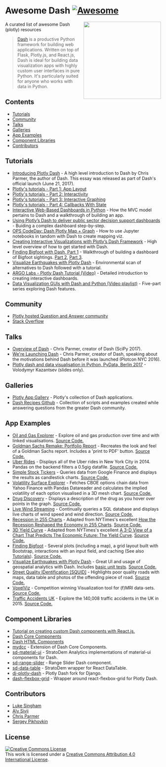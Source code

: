 # Awesome Dash  [![Awesome](https://awesome.re/badge-flat.svg)](https://github.com/sindresorhus/awesome)

[<img src="https://cdn.rawgit.com/plotly/dash-docs/b1178b4e/images/dash-logo-stripe.svg" align="right" width="250">](https://plot.ly/products/dash/)


A curated list of awesome Dash (plotly) resources

> [Dash](https://plot.ly/products/dash/) is a productive Python framework for building web applications.
> Written on top of Flask, Plotly.js, and React.js, Dash is ideal for building data visualization apps with highly custom user interfaces in pure Python. It's particularly suited for anyone who works with data in Python.

## Contents ##
- [Tutorials](#tutorials)
- [Community](#community)
- [Talks](#talks)
- [Galleries](#galleries)
- [App Examples](#app-examples)
- [Component Libraries](#component-libraries)
- [Contributors](#contributors)

## Tutorials ##
- [Introducing Plotly Dash](https://medium.com/@plotlygraphs/introducing-dash-5ecf7191b503) - A high level introduction to Dash by Chris Parmer, the author of Dash. This essay was released as part of Dash's official launch (June 21, 2017).
- [Plotly's tutorials - Part 1: App Layout](https://plot.ly/dash/getting-started)
- [Plotly's tutorials - Part 2: Interactivity](https://plot.ly/dash/getting-started-part-2)
- [Plotly's tutorials - Part 3: Interactive Graphing](https://plot.ly/dash/interactive-graphing)
- [Plotly's tutorials - Part 4: Callbacks With State](https://plot.ly/dash/state)
- [Interactive Web-Based Dashboards in Python](https://alysivji.github.io/reactive-dashboards-with-dash.html) - How the MVC model pertains to Dash and a walkthrough of building an app.
- [Using Plotly’s Dash to deliver public sector decision support dashboards](https://medium.com/a-r-g-o/using-plotlys-dash-to-deliver-public-sector-decision-support-dashboards-ac863fa829fb) - Buiding a complex dashboard step-by-step.
- [OPS CodeDay: Dash Plotly Map + Graph](https://radumas.info/blog/tutorial/2017/08/10/codeday.html) - How to use Jupyter notebooks in tandom with Dash to create mapping viz.
- [Creating Interactive Visualizations with Plotly’s Dash Framework](http://pbpython.com/plotly-dash-intro.html) - High level overview of how to get started with Dash.
- [Finding Bigfoot with Dash, Part 1](https://timothyrenner.github.io/datascience/2017/08/08/finding-bigfoot-with-dash-part-1.html) - Walkthrough of building a dashboard of Bigfoot sightings. [Part 2](https://timothyrenner.github.io/datascience/2017/08/09/finding-bigfoot-with-dash-part-2.html), [Part 3](https://timothyrenner.github.io/datascience/2017/08/10/finding-bigfoot-with-dash-part-3.html).
- [Visualize Earthquakes with Plotly Dash](https://www.giacomodebidda.com/visualize-earthquakes-with-plotly-dash/) - Environmental scan of alternatives to Dash followed with a tutorial.
- [ARGO Labs - Plotly Dash Tutorial (Video)](https://www.youtube.com/watch?v=yfWJXkySfe0) - Detailed introduction to creating interactive dashboards.
- [Data Visualization GUIs with Dash and Python (Video playlist)](https://www.youtube.com/watch?v=J_Cy_QjG6NE&list=PLQVvvaa0QuDfsGImWNt1eUEveHOepkjqt) - Five-part series exploring Dash features.

## Community ##
- [Plotly hosted Question and Answer community](https://community.plot.ly)
- [Stack Overflow](https://stackoverflow.com/questions/tagged/plotly-dash)

## Talks ##
- [Overview of Dash](https://www.youtube.com/watch?v=sea2K4AuPOk) - Chris Parmer, creator of Dash (SciPy 2017).
- [We're Launching Dash](https://www.youtube.com/watch?v=5BAthiN0htc&t=1s) - Chris Parmer, creator of Dash, speaking about the motivations behind Dash before it was launched (Plotcon NYC 2016).
- [Plotly dash and data visualisation in Python, PyData, Berlin 2017](https://www.slideshare.net/vladimirkazantsev/plotly-dash-and-data-visualisation-in-python) - Volodymyr Kazantsev (slides only).

## Galleries ##
- [Plotly App Gallery](https://plot.ly/dash/gallery) - Plotly's collection of Dash applications.
- [Dash Recipes Github](https://github.com/plotly/dash-recipes) - Collection of scripts and examples created while answering questions from the greater Dash community.

## App Examples ##
- [Oil and Gas Explorer](https://plot.ly/dash/gallery/new-york-oil-and-gas/) - Explore oil and gas production over time and with linked visualisations. [Source Code.](https://github.com/plotly/dash-oil-and-gas-demo)
- [Goldman Sachs Remake: Portfolio Report](https://plot.ly/dash/gallery/goldman-sachs-report/) - Recreates the look and feel of a Goldman Sachs report. Includes a 'print to PDF' button. [Source Code.](https://github.com/plotly/dash-goldman-sachs-report-demo)
- [Uber Rides](https://plot.ly/dash/gallery/uber-rides/) - Displays all of the Uber rides in New York City in 2014. Pandas on the backend filters a 0.5gig datafile. [Source Code.](https://github.com/plotly/dash-uber-rides-demo)
- [Simple Stock Tickers](https://plot.ly/dash/gallery/stock-tickers/) - Queries data from Google Finance and displays the results as candlestick charts. [Source Code.](https://github.com/plotly/dash-stock-tickers-demo-app)
- [Volatility Surface Explorer](https://plot.ly/dash/gallery/volatility-surface) - Fetches CBOE options chain data from Yahoo Finance with Pandas Datareader and calculates the implied volatility of each option visualised in a 3D mesh chart. [Source Code.](https://github.com/plotly/dash-volatility-surface)
- [Drug Discovery](https://plot.ly/dash/gallery/drug-explorer/) - Displays a description of the drug as you hover over points in the graph. [Source Code.](https://github.com/plotly/dash-drug-discovery-demo/)
- [Live Wind Streaming](https://plot.ly/dash/gallery/live-wind-data/) - Continually queries a SQL database and displays live charts of wind speed and wind direction. [Source Code.](https://github.com/plotly/dash-wind-streaming)
- [Recession in 255 Charts](https://plot.ly/dash/gallery/recession-report/) - Adapted from NYTimes's excellent [How the Recession Reshaped the Economy in 255 Charts](https://www.nytimes.com/interactive/2014/06/05/upshot/how-the-recession-reshaped-the-economy-in-255-charts.html). [Source Code.](https://github.com/plotly/dash-recession-report-demo)
- [3D Yield Curve](https://plot.ly/dash/gallery/yield-curve/) - Adapted from NYTimes's excellent [A 3-D View of a Chart That Predicts The Economic Future: The Yield Curve](https://www.nytimes.com/interactive/2015/03/19/upshot/3d-yield-curve-economic-growth.html). [Source Code.](https://github.com/plotly/dash-yield-curve)
- [Finding Bigfoot](https://bigfoot-sightings-dash.herokuapp.com/) - Several plots (including a map), a grid layout built with Bootstrap, interactions with an input field, and caching (See also [Tutorials](#tutorials)). [Source Code.](https://github.com/timothyrenner/bigfoot-dash-app)
- [Visualize Earthquakes with Plotly Dash](https://belle-croissant-54211.herokuapp.com/) - Great UI and usage of geospatial analytics with Dash. Includes [basic unit tests](https://github.com/jackdbd/dash-earthquakes/tree/master/tests). [Source Code.](https://github.com/jackdbd/dash-earthquakes)
- [Street Quality IDentification [SQUID]](https://squid-syracuse.herokuapp.com/) - Highlights poor quality roads with maps, data table and photos of the offending piece of road. [Source Code.](https://github.com/amyoshino/SQUID-Syracuse-Dashboard)
- [VoxelViz](http://lukas-snoek.com/voxelviz) - Competition winning Visualization tool for (f)MRI data-sets. [Source Code.](https://github.com/lukassnoek/VoxelViz)
- [Traffic Accidents UK](https://traffic-accidents-uk.herokuapp.com/) - Explore the 140,008 traffic accidents in the UK in 2015. [Source Code.](https://github.com/richard-muir/uk-car-accidents)

## Component Libraries ##
- [Tutorial on creating custom Dash components with React.js.](https://plot.ly/dash/plugins)
- [Dash Core Components](https://github.com/plotly/dash-core-components)
- [Dash HTML Components](https://github.com/plotly/dash-html-components)
- [mydcc](https://github.com/jimmybow/mydcc) - Extension of Dash Core Components.
- [sd-material-ui](https://github.com/StratoDem/sd-material-ui) - StratoDem Analytics implementations of material-ui components for Dash.
- [sd-range-slider](https://github.com/StratoDem/sd-range-slider) - Range Slider Dash component.
- [sd-data-table](https://github.com/StratoDem/sd-data-table) - StratoDem wrapper for React DataTable.
- [dj-plotly-dash](https://github.com/pikhovkin/dj-plotly-dash) - Plotly Dash fork for Django.
- [dash-flexbox-grid](https://github.com/pikhovkin/dash-flexbox-grid) - Wrapper around react-flexbox-grid for Plotly Dash.

## Contributors ##
- [Luke Singham](http://lukesingham.com/)
- [Aly Sivji](https://alysivji.github.io/)
- [Chris Parmer](https://github.com/chriddyp)
- [Sergey Pikhovkin](https://github.com/pikhovkin)

## License ##
<a rel="license" href="http://creativecommons.org/licenses/by/4.0/"><img alt="Creative Commons License" style="border-width:0" src="https://i.creativecommons.org/l/by/4.0/88x31.png" /></a><br />This work is licensed under a <a rel="license" href="http://creativecommons.org/licenses/by/4.0/">Creative Commons Attribution 4.0 International License</a>.
